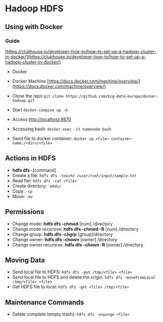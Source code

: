 # Hadoop HDFS

## Using with Docker

### Guide

[https://clubhouse.io/developer-how-to/how-to-set-up-a-hadoop-cluster-in-docker/](https://clubhouse.io/developer-how-to/how-to-set-up-a-hadoop-cluster-in-docker/)

* Docker
* Docker Machine [https://docs.docker.com/machine/overview/](https://docs.docker.com/machine/overview/)
* Clone the repo `git clone https://github.com/big-data-europe/docker-hadoop.git`
* Start `docker-compose up -d`
* Access [http://localhost:9870](http://localhost:9870)

* Accessing bash: `docker exec -it namenode bash`
* Send file to docker container: `docker cp <file> container-name:/<dir>/<file>`

## Actions in HDFS

* **hdfs dfs -**[command]
* Create a file: `hdfs dfs -touchz /user/root/input/sample.txt`
* Read file: `hdfs dfs -cat <file>`
* Create directory: `-mkdir`
* Copy: `-cp`
* Move: `-mv`

## Permissions

* Change mode: **hdfs dfs -chmod** [num] /directory
* Change mode recursive: **hdfs dfs -chmod -R** [num] /directory
* Change group: **hdfs dfs -chgrp** [group]/directory
* Change owner: **hdfs dfs -chown** [owner] /directory
* Change owner recursive: **hdfs dfs -chown -R** [owner] /directory

## Moving Data

* Send local file to HDFS: `hdfs dfs -put /tmp/<file> <file>`
* Send local file to HDFS and delete the origin: `hdfs dfs -moveFromLocal /tmp/<file> <file>`
* Get HDFS file to local: `hdfs dfs -get <file> /tmp/<file>`

## Maintenance Commands

* Delete complete (empty trash): `hdfs dfs -expunge <file>`
